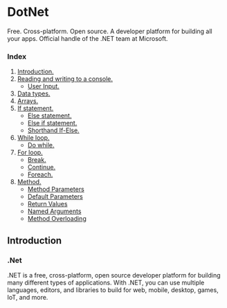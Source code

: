 # DotNet
Free. Cross-platform. Open source. A developer platform for building all your apps. Official handle of the .NET team at Microsoft.

### Index

1. [ Introduction. ](#introduction)
2. [ Reading and writing to a console. ](#part2)
   - [ User Input. ](#usernput)
3. [ Data types. ](#part3)
8. [ Arrays. ](#part8)
9. [ If statement. ](#part10)
   - [ Else statement. ](#else)
   - [ Else if statement. ](#elseif)
   - [ Shorthand If-Else. ](#shorthand)
13. [ While loop. ](#part13)
      - [ Do while. ](#dowhile)
15. [ For loop. ](#part15)
      - [ Break. ](#break)
      - [ Continue. ](#continue)
      - [ Foreach. ](#foreach)
16. [ Method.](#part16)
      - [ Method Parameters ](#methodparameters)
      - [ Default Parameters ](#defaultparameters)
      - [ Return Values ](#returnvalues)
      - [ Named Arguments ](#namedarguments)
      - [ Method Overloading ](#methodoverloading)

<a name="introduction"></a>
## Introduction

### .Net

.NET is a free, cross-platform, open source developer platform for building many different types of applications.
With .NET, you can use multiple languages, editors, and libraries to build for web, mobile, desktop, games, IoT, and more.

